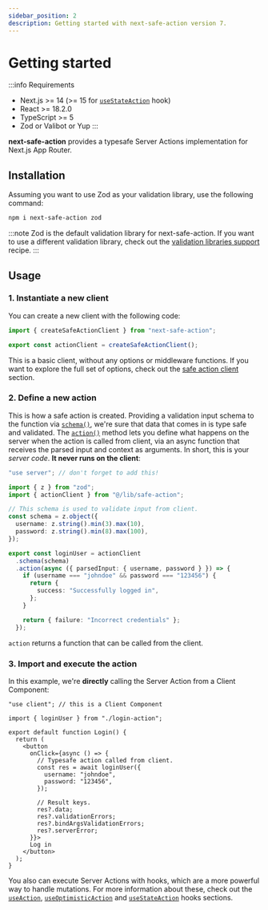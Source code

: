 ```yaml
---
sidebar_position: 2
description: Getting started with next-safe-action version 7.
---
```


# Getting started

:::info Requirements

- Next.js >= 14 (>= 15 for [`useStateAction`](/docs/execution/hooks/usestateaction) hook)
- React >= 18.2.0
- TypeScript >= 5
- Zod or Valibot or Yup
:::

**next-safe-action** provides a typesafe Server Actions implementation for Next.js App Router.

## Installation

Assuming you want to use Zod as your validation library, use the following command:

```bash npm2yarn
npm i next-safe-action zod
```

:::note
Zod is the default validation library for next-safe-action. If you want to use a different validation library, check out the [validation libraries support](/docs/recipes/validation-libraries-support) recipe.
:::

## Usage

### 1. Instantiate a new client

You can create a new client with the following code:

```typescript title="src/lib/safe-action.ts"
import { createSafeActionClient } from "next-safe-action";

export const actionClient = createSafeActionClient();
```

This is a basic client, without any options or middleware functions. If you want to explore the full set of options, check out the [safe action client](/docs/safe-action-client) section.

### 2. Define a new action

This is how a safe action is created. Providing a validation input schema to the function via [`schema()`](/docs/safe-action-client/instance-methods#schema), we're sure that data that comes in is type safe and validated.
The [`action()`](/docs/safe-action-client/instance-methods#action--stateaction) method lets you define what happens on the server when the action is called from client, via an async function that receives the parsed input and context as arguments. In short, this is your _server code_. **It never runs on the client**:

```typescript title="src/app/login-action.ts"
"use server"; // don't forget to add this!

import { z } from "zod";
import { actionClient } from "@/lib/safe-action";

// This schema is used to validate input from client.
const schema = z.object({
  username: z.string().min(3).max(10),
  password: z.string().min(8).max(100),
});

export const loginUser = actionClient
  .schema(schema)
  .action(async ({ parsedInput: { username, password } }) => {
    if (username === "johndoe" && password === "123456") {
      return {
        success: "Successfully logged in",
      };
    }

    return { failure: "Incorrect credentials" };
  });
```

`action` returns a function that can be called from the client.

### 3. Import and execute the action

In this example, we're **directly** calling the Server Action from a Client Component:

```tsx title="src/app/login.tsx"
"use client"; // this is a Client Component

import { loginUser } from "./login-action";

export default function Login() {
  return (
    <button
      onClick={async () => {
        // Typesafe action called from client.
        const res = await loginUser({
          username: "johndoe",
          password: "123456",
        });

        // Result keys.
        res?.data;
        res?.validationErrors;
        res?.bindArgsValidationErrors;
        res?.serverError;
      }}>
      Log in
    </button>
  );
}
```

You also can execute Server Actions with hooks, which are a more powerful way to handle mutations. For more information about these, check out the [`useAction`](/docs/execution/hooks/useaction), [`useOptimisticAction`](/docs/execution/hooks/useoptimisticaction) and [`useStateAction`](/docs/execution/hooks/usestateaction) hooks sections.